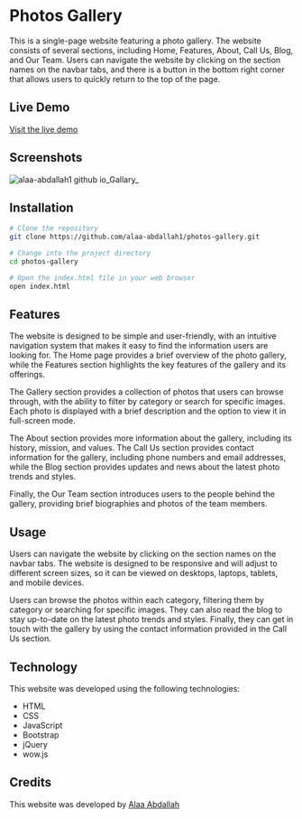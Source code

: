 # Photos Gallery
This is a single-page website featuring a photo gallery. The website consists of several sections, including Home, Features, About, Call Us, Blog, and Our Team. Users can navigate the website by clicking on the section names on the navbar tabs, and there is a button in the bottom right corner that allows users to quickly return to the top of the page.

## Live Demo

[Visit the live demo](https://alaa-abdallah1.github.io/photos-gallery/)

## Screenshots

![alaa-abdallah1 github io_Gallary_](https://github.com/alaa-abdallah1/photos-gallery/assets/56931924/f307379d-f106-4249-add2-1a7d15e15fde)

## Installation

```bash
# Clone the repository
git clone https://github.com/alaa-abdallah1/photos-gallery.git

# Change into the project directory
cd photos-gallery

# Open the index.html file in your web browser
open index.html
```

## Features
The website is designed to be simple and user-friendly, with an intuitive navigation system that makes it easy to find the information users are looking for. The Home page provides a brief overview of the photo gallery, while the Features section highlights the key features of the gallery and its offerings.

The Gallery section provides a collection of photos that users can browse through, with the ability to filter by category or search for specific images. Each photo is displayed with a brief description and the option to view it in full-screen mode.

The About section provides more information about the gallery, including its history, mission, and values. The Call Us section provides contact information for the gallery, including phone numbers and email addresses, while the Blog section provides updates and news about the latest photo trends and styles.

Finally, the Our Team section introduces users to the people behind the gallery, providing brief biographies and photos of the team members.

## Usage
Users can navigate the website by clicking on the section names on the navbar tabs. The website is designed to be responsive and will adjust to different screen sizes, so it can be viewed on desktops, laptops, tablets, and mobile devices.

Users can browse the photos within each category, filtering them by category or searching for specific images. They can also read the blog to stay up-to-date on the latest photo trends and styles. Finally, they can get in touch with the gallery by using the contact information provided in the Call Us section.

## Technology
This website was developed using the following technologies:

- HTML
- CSS
- JavaScript
- Bootstrap
- jQuery
- wow.js

## Credits
This website was developed by [Alaa Abdallah](https://github.com/alaa-abdallah1)
